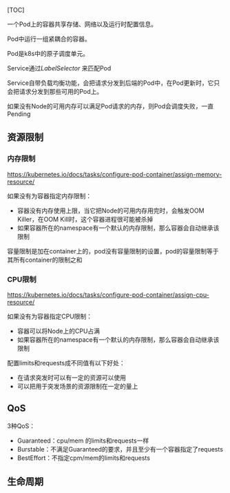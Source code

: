[TOC]

一个Pod上的容器共享存储、网络以及运行时配置信息。

Pod中运行一组紧耦合的容器。

Pod是k8s中的原子调度单元。

Service通过*LabelSelector* 来匹配Pod

Service自带负载均衡功能，会把请求分发到后端的Pod中，在Pod更新时，它只会把请求分发到那些可用的Pod上。

如果没有Node的可用内存可以满足Pod请求的内存，则Pod会调度失败，一直Pending

## 资源限制

### 内存限制

https://kubernetes.io/docs/tasks/configure-pod-container/assign-memory-resource/

如果没有为容器指定内存限制：

- 容器没有内存使用上限，当它把Node的可用内存用完时，会触发OOM Killer，在OOM Kill时，这个容器进程很可能被杀掉
- 如果容器所在的namespace有一个默认的内存限制，那么容器会自动继承该限制

容量限制是加在container上的，pod没有容量限制的设置，pod的容量限制等于其所有container的限制之和



### CPU限制

https://kubernetes.io/docs/tasks/configure-pod-container/assign-cpu-resource/

如果没有为容器指定CPU限制：

- 容器可以将Node上的CPU占满
- 如果容器所在的namespace有一个默认的内存限制，那么容器会自动继承该限制



配置limits和requests成不同值有以下好处：

- 在请求突发时可以有一定的资源可以使用
- 可以把用于突发场景的资源限制在一定的量上



## QoS

3种QoS：

- Guaranteed：cpu/mem 的limits和requests一样
- Burstable：不满足Guaranteed的要求，并且至少有一个容器指定了requests
- BestEffort：不指定cpm/mem的limits和requests

## 生命周期